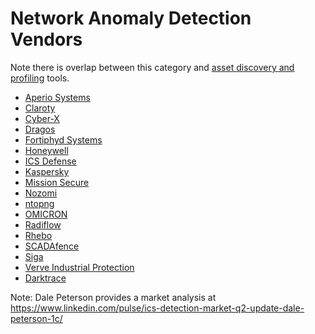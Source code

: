 # Network Anomaly Detection Vendors

Note there is overlap between this category and [asset discovery and profiling](AssetDiscoveryProfiling.md) tools.

* [Aperio Systems](https://www.aperio-systems.com/)
* [Claroty](https://www.claroty.com/)
* [Cyber-X](https://cyberx.tech/)
* [Dragos](https://www.dragos.com/)
* [Fortiphyd Systems](https://www.fortiphyd.com/)
* [Honeywell](https://www.honeywellprocess.com/en-US/explore/products/Forge%20Cybersecurity/Pages/default.aspx)
* [ICS Defense](https://icsdefense.net/)
* [Kaspersky](https://ics.kaspersky.com/)
* [Mission Secure](https://www.missionsecure.com/)
* [Nozomi](https://www.nozominetworks.com/)
* [ntopng](https://www.ntop.org/)
* [OMICRON](https://www.omicronenergy.com/en/products/stationguard/)
* [Radiflow](https://radiflow.com/)
* [Rhebo](https://www.rhebo.com)
* [SCADAfence](https://www.scadafence.com/)
* [Siga](https://sigasec.com/)
* [Verve Industrial Protection](https://verveindustrial.com/)
* [Darktrace](https://darktrace.com/)


Note: Dale Peterson provides a market analysis at https://www.linkedin.com/pulse/ics-detection-market-q2-update-dale-peterson-1c/
